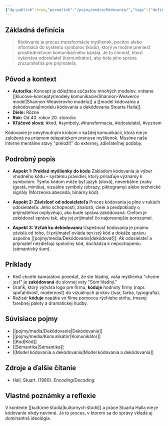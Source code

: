```yaml
---
{"dg-publish":true,"permalink":"/pojmy/media/Kódovanie/","tags":["definicia","teoria-komunikacie","proces"],"created":"2025-06-21T03:37:37.552+02:00","updated":"2025-06-28T19:48:45.273+02:00"}
---
```



## Základná definícia

> Kódovanie je proces transformácie myšlienok, pocitov alebo informácií do systému symbolov (kódu), ktorý je možné preniesť prostredníctvom komunikačného kanála. Je to činnosť, ktorú vykonáva odosielateľ (komunikátor), aby bola jeho správa zrozumiteľná pre prijímateľa.

## Pôvod a kontext

* **Autor/ka:** Koncept je dôležitou súčasťou mnohých modelov, vrátane [[klucove-koncepty/modely komunikacie/Shannon-Weaverov model\|Shannon-Weaverovho modelu]] a [[model kódovania a dekódovania\|modelu kódovania a dekódovania Stuarta Halla]].
* **Dielo:** Rôzne
* **Rok:** Od 40. rokov 20. storočia
* **Kľúčové slová:** #kod, #symboly, #transformacia, #odosielatel, #vyznam

Kódovanie je nevyhnutným krokom v každej komunikácii, ktorá nie je založená na priamom telepatickom prenose myšlienok. Musíme naše interné mentálne stavy "preložiť" do externej, zdieľateľnej podoby.

## Podrobný popis

* **Aspekt 1: Preklad myšlienky do kódu**
    Základom kódovania je výber vhodného kódu – systému pravidiel, ktorý priraďuje významy k symbolom. Týmto kódom môže byť jazyk (slová), neverbálne znaky (gestá, mimika), vizuálne symboly (obrazy, piktogramy) alebo technické signály (Morzeova abeceda, binárny kód).

* **Aspekt 2: Závislosť od odosielateľa**
    Proces kódovania je plne v rukách odosielateľa. Jeho schopnosti, znalosti, ciele a predpoklady o prijímateľovi ovplyvňujú, ako bude správa zakódovaná. Cieľom je zakódovať správu tak, aby jej prijímateľ čo najpresnejšie porozumel.

* **Aspekt 3: Vzťah ku dekódovaniu**
    Úspešnosť kódovania je priamo závislá od toho, či prijímateľ ovláda ten istý kód a dokáže správu úspešne [[pojmy/media/Dekódovanie\|dekódovať]]. Ak odosielateľ a prijímateľ nezdieľajú spoločný kód, dochádza k nepochopeniu (sémantický šum).

## Príklady

* Keď chcete kamarátovi povedať, že ste hladný, vaša myšlienka "chcem jesť" je **zakódovaná** do slovnej vety "Som hladný."
* Grafik, ktorý vytvára logo pre firmu, **kóduje** hodnoty firmy (napr. spoľahlivosť, modernosť) do vizuálnych prvkov (tvar, farba, typografia).
* Režisér **kóduje** napätie vo filme pomocou rýchleho strihu, tmavej farebnej palety a dramatickej hudby.

## Súvisiace pojmy

* [[pojmy/media/Dekódovanie\|Dekódovanie]]
* [[pojmy/media/Komunikátor\|Komunikátor]]
* [[Kód\|Kód]]
* [[Sémantika\|Sémantika]]
* [[Model kódovania a dekódovania\|Model kódovania a dekódovania]]

## Zdroje a ďalšie čítanie

* Hall, Stuart. (1980). *Encoding/Decoding.*

## Vlastné poznámky a reflexie

V kontexte [[kultúrne štúdiá\|kultúrnych štúdií]] a práce Stuarta Halla nie je kódovanie nikdy nevinné. Je to proces, v ktorom sa do správy vkladá aj dominantná ideológia.